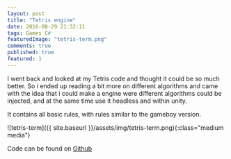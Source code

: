 ```yaml
---
layout: post
title: "Tetris engine"
date: 2016-08-29 21:32:11
tags: Games C#
featuredImage: "tetris-term.png"
comments: true
published: true
featured: 1
---
```


I went back and looked at my Tetris code and thought it could be so much better. So i ended up reading a bit more on different algorithms and came with the idea that i could make a engine were different algorithms could be injected, and at the same time use it headless and within unity.

It contains all basic rules, with rules similar to the gameboy version.

![tetris-term]({{ site.baseurl }}/assets/img/tetris-term.png){:class="medium media"}

Code can be found on <a href="https://github.com/cbpetersen/tetris-engine" target="_blank">Github</a>
